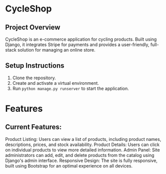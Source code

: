 # CycleShop

## Project Overview
CycleShop is an e-commerce application for cycling products. Built using Django, it integrates Stripe for payments and provides a user-friendly, full-stack solution for managing an online store.

## Setup Instructions
1. Clone the repository.
2. Create and activate a virtual environment.
3. Run `python manage.py runserver` to start the application.

# Features

## Current Features:

Product Listing: Users can view a list of products, including product names, descriptions, prices, and stock availability.
Product Details: Users can click on individual products to view more detailed information.
Admin Panel: Site administrators can add, edit, and delete products from the catalog using Django's admin interface.
Responsive Design: The site is fully responsive, built using Bootstrap for an optimal experience on all devices.
